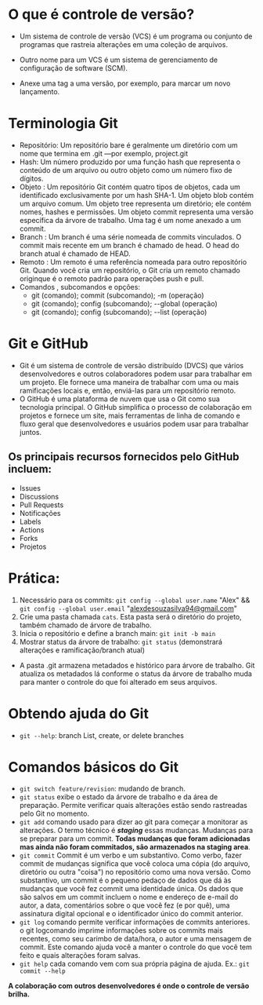 # O que é controle de versão?
* Um sistema de controle de versão (VCS) é um programa ou conjunto de programas que rastreia alterações em uma coleção de arquivos.
* Outro nome para um VCS é um sistema de gerenciamento de configuração de software (SCM). 

* Anexe uma tag a uma versão, por exemplo, para marcar um novo lançamento.

# Terminologia Git
* Repositório: Um repositório bare é geralmente um diretório com um nome que termina em .git —por exemplo, project.git  
* Hash: Um número produzido por uma função hash que representa o conteúdo de um arquivo ou outro objeto como um número fixo de dígitos.
* Objeto : Um repositório Git contém quatro tipos de objetos, cada um identificado exclusivamente por um hash SHA-1. Um objeto blob contém um arquivo comum. Um objeto tree representa um diretório; ele contém nomes, hashes e permissões. Um objeto commit representa uma versão específica da árvore de trabalho. Uma tag é um nome anexado a um commit.
* Branch : Um branch é uma série nomeada de commits vinculados. O commit mais recente em um branch é chamado de head. O head do branch atual é chamado de HEAD.
* Remoto : Um remoto é uma referência nomeada para outro repositório Git. Quando você cria um repositório, o Git cria um remoto chamado originque é o remoto padrão para operações push e pull.
* Comandos , subcomandos e opções: 
    * git (comando); commit (subcomando); -m (operação)
    * git (comando); config (subcomando); --global (operação)
    * git (comando); config (subcomando); --list (operação) 

# Git e GitHub
* Git é um sistema de controle de versão distribuído (DVCS) que vários desenvolvedores e outros colaboradores podem usar para trabalhar em um projeto. Ele fornece uma maneira de trabalhar com uma ou mais ramificações locais e, então, enviá-las para um repositório remoto.
* O GitHub é uma plataforma de nuvem que usa o Git como sua tecnologia principal. O GitHub simplifica o processo de colaboração em projetos e fornece um site, mais ferramentas de linha de comando e fluxo geral que desenvolvedores e usuários podem usar para trabalhar juntos.
## Os principais recursos fornecidos pelo GitHub incluem:
* Issues
* Discussions
* Pull Requests
* Notificações
* Labels
* Actions
* Forks
* Projetos

# Prática:
1. Necessário para os commits: `git config --global user.name` "Alex" && `git config --global user.email` "alexdesouzasilva94@gmail.com"
2. Crie uma pasta chamada `cats`. Esta pasta será o diretório do projeto, também chamado de árvore de trabalho.
3. Inicia o repositório e define a branch main: `git init -b main`
4. Mostrar status da árvore de trabalho: `git status` (demonstrará alterações e ramificação/branch atual)

* A pasta .git armazena metadados e histórico para árvore de trabalho. Git atualiza os metadados lá conforme o status da árvore de trabalho muda para manter o controle do que foi alterado em seus arquivos.

# Obtendo ajuda do Git
* `git --help`:  branch List, create, or delete branches

# Comandos básicos do Git
* `git switch feature/revision`: mudando de branch.
* `git status` exibe o estado da árvore de trabalho e da área de preparação. Permite verificar quais alterações estão sendo rastreadas pelo Git no momento.
* `git add` comando usado para dizer ao git para começar a monitorar as alterações. O termo técnico é ***staging*** essas mudanças. Mudanças para se preparar para um commit. **Todas mudanças que foram adicionadas mas ainda não foram commitados, são armazenados na staging area**.
* `git commit` Commit é um verbo e um substantivo. Como verbo, fazer commit de mudanças significa que você coloca uma cópia (do arquivo, diretório ou outra "coisa") no repositório como uma nova versão. Como substantivo, um commit é o pequeno pedaço de dados que dá às mudanças que você fez commit uma identidade única. Os dados que são salvos em um commit incluem o nome e endereço de e-mail do autor, a data, comentários sobre o que você fez (e por quê), uma assinatura digital opcional e o identificador único do commit anterior.
* `git log` comando permite verificar informações de commits anteriores. o git logcomando imprime informações sobre os commits mais recentes, como seu carimbo de data/hora, o autor e uma mensagem de commit. Este comando ajuda você a manter o controle do que você tem feito e quais alterações foram salvas.
* `git help` cada comando vem com sua própria página de ajuda. Ex.: `git commit --help`

**A colaboração com outros desenvolvedores é onde o controle de versão brilha.**
